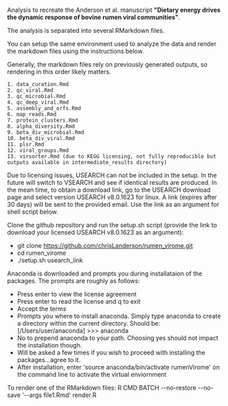 Analysis to recreate the Anderson et al. manuscript **"Dietary energy drives the dynamic response of bovine rumen viral communities"**.

The analysis is separated into several RMarkdown files.

You can setup the same environment used to analyze the data and render the markdown files using the instructions below.

Generally, the markdown files rely on previously generated outputs, so rendering in this order likely matters.

	1. data_curation.Rmd
	2. qc_viral.Rmd
	3. qc_microbial.Rmd
	4. qc_deep_viral.Rmd
	5. assembly_and_orfs.Rmd
	6. map_reads.Rmd
	7. protein_clusters.Rmd
	8. alpha_diversity.Rmd
	9. beta_div_microbial.Rmd
	10. beta_div_viral.Rmd
	11. plsr.Rmd
	12. viral_groups.Rmd
	13. virsorter.Rmd (due to KEGG licensing, not fully reproducible but outputs available in intermediate_results directory)

Due to licensing issues, USEARCH can not be included in the setup. In the future will switch to VSEARCH and see if identical results are produced. In the mean time, to obtain a download link, go to the USEARCH download page and select version USEARCH v8.0.1623 for linux. A link (expires after 30 days) will be sent to the provided email. Use the link as an argument for shell script below.

Clone the github repository and run the setup.sh script (provide the link to download your licensed USEARCH v8.0.1623 as an argument):

- git clone https://github.com/chrisLanderson/rumen_virome.git
- cd rumen_virome
- ./setup.sh usearch_link

Anaconda is downloaded and prompts you during installataion of the packages. The prompts are roughly as follows:

- Press enter to view the license agreement
- Press enter to read the license and q to exit
- Accept the terms
- Prompts you where to install anaconda. Simply type anaconda to create a directory within the current directory. Should be: [/Users/user/anaconda] >>> anaconda
- No to prepend anaconda to your path. Choosing yes should not impact the installation though.
- Will be asked a few times if you wish to proceed with installing the packages...agree to it.
- After installation, enter 'source anaconda/bin/activate rumenVirome' on the command line to activate the virtual enviornment

To render one of the RMarkdown files:
R CMD BATCH --no-restore --no-save '--args file1.Rmd' render.R
